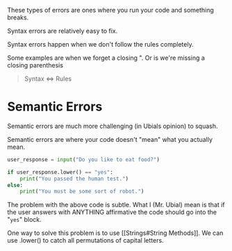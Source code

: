 These types of errors are ones where you run your code and something breaks.

Syntax errors are relatively easy to fix.

Syntax errors happen when we don't follow the rules completely.

Some examples are when we forget a closing ". Or is we're missing a closing parenthesis

> Syntax <=> Rules
# Semantic Errors 

Semantic errors are much more challenging (in Ubials opinion) to squash.

Semantic errors are where your code doesn't "mean" what you actually mean.

```python
user_response = input("Do you like to eat food?")

if user_response.lower() == "yes":
	print("You passed the human test.")
else:
	print("You must be some sort of robot.")
```

The problem with the above code is subtle. What I (Mr. Ubial) mean is that if the user answers with ANYTHING affirmative the code should go into the "`yes`" block. 

One way to solve this problem is to use [[Strings#String Methods]]. We can use .lower() to catch all permutations of capital letters.
